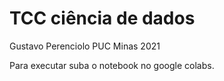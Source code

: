 # TCC ciência de dados

Gustavo Perenciolo
PUC Minas 2021

Para executar suba o notebook no google colabs.
